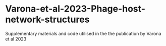 # Varona-et-al-2023-Phage-host-network-structures
Supplementary materials and code utilised in the the publication by Varona et al 2023
